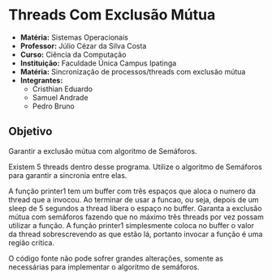 # Threads Com Exclusão Mútua
* **Matéria:** Sistemas Operacionais
* **Professor:** Júlio Cézar da Silva Costa
* **Curso:** Ciência da Computação
* **Instituição:** Faculdade Única Campus Ipatinga
* **Matéria:** Sincronização de processos/threads com exclusão mútua
* **Integrantes:**
  * Cristhian Eduardo
  * Samuel Andrade
  * Pedro Bruno

## Objetivo 
Garantir a exclusão mútua com algoritmo de Semáforos.

Existem 5 threads dentro desse programa. Utilize o algoritmo de Semáforos para garantir a sincronia entre elas.

A função printer1 tem um buffer com três espaços que aloca o numero da thread que a invocou.
Ao terminar de usar a funcao, ou seja, depois de um sleep de 5 segundos a thread libera o espaço no buffer.
Garanta a exclusão mútua com semáforos fazendo que no máximo três threads por vez possam utilizar a função.
A função printer1 simplesmente coloca no buffer o valor da thread sobrescrevendo as que estão lá, portanto invocar a função é uma região crítica.

O código fonte não pode sofrer grandes alterações, somente as necessárias para implementar o algoritmo de semáforos.